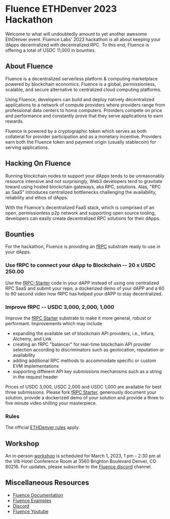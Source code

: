 # Fluence ETHDenver 2023 Hackathon

Welcome to what will undoubtedly amount  to yet another awesome EthDenver event. Fluence Labs' 2023 hackathon is all about keeping your dApps decentralized with decentralized RPC. To this end, Fluence is offering a total of USDC 11,000 in bounties.

## About Fluence

Fluence is a decentralized serverless platform & computing marketplace powered by blockchain economics. Fluence is a global, permissionless, scalable, and secure alternative to centralized cloud computing platforms.

Using Fluence, developers can build and deploy natively decentralized applications to a network of compute providers where providers range from professional data centers to home computers. Providers compete on price and performance and constantly prove that they serve applications to earn rewards.

Fluence is powered by a cryptographic token which serves as both collateral for provider participation and as a monetary incentive. Providers earn both the Fluence token and payment origin (usually stablecoin) for serving applications.

## Hacking On Fluence

Running blockchain nodes to support your dApps tends to be unreasonably resource intensive and not surprisingly, Web3 developers tend to gravitate toward using hosted blockchain gateways, aka RPC, solutions. Alas, "RPC as SaaS" introduces centralized bottlenecks challenging the availability, reliability and ethos of dApps.

With the Fluence's decentralized FaaS stack, which is comprised of an open, permissionless p2p network and supporting open source tooling, developers can easily create decentralized RPC solutions for their dApps.

## Bounties

For the hackathon, Fluence is providing an [fRPC](./fRPC-Starter) substrate ready to use in your dApps.

### Use fRPC to connect your dApp to Blockchain -- 20 x USDC 250.00

Use the [fRPC-Starter](./fRPC-Starter/) code in your dAPP instead of using one centralized RPC SaaS and submit your repo, a dockerized demo of your dAPP and a 60 to 90 second video how fRPC has helped your dAPP to stay decentralized.

### Improve fRPC -- USDC 3,000, 2,000, 1,000

Improve the [fRPC Starter](./fRPC-Starter/) substrate to make it more general, robust or performant. Improvements which may include

* expanding the available set of blockchain API providers, i.e., Infura, Alchemy, and Link
* creating an fRPC "balancer" for real-time blockchain API provider selection according to discriminators such as geolocation, reputation or availability
* adding additional RPC methods to accommodate specific or custom EVM implementations
* supporting different API key submissions mechanisms such as a string in the request header 

Prices of USDC 3,000, USDC 2,000 and USDC 1,000 are available for best three submissions. Please fork [fRPC Starter](./fRPC-Starter/), generously document your solution, provide a dockerized demo of your solution and provide a three to five minute video shilling your masterpiece.    


### Rules

The official [ETHDenver rules](https://www.ethdenver.com/) apply.

## Workshop

An in-person [workshop](./Workshop/) is scheduled for March 1, 2023, 1 pm - 2:30 pm at the Vib Hotel Conference Room at 3560 Brighton Boulevard Denver, CO 80216. For updates, please subscribe to the [Fluence discord](https://fluence.chat) channel.

## Miscellaneous Resources

* [Fluence Documentation](https://doc.fluence.dev)
* [Fluence Examples](TBD)
* [Discord](https://fluence.chat)
* [Fluence Youtube](https://www.youtube.com/channel/UC3b5eFyKRFlEMwSJ1BTjpbw)
